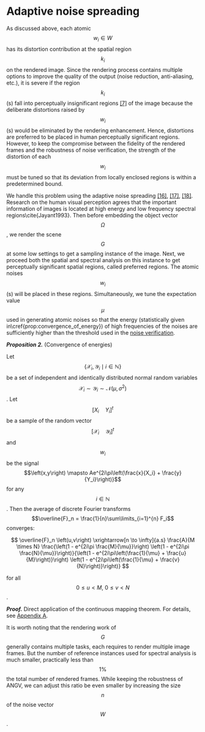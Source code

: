 # Adaptive noise spreading

As discussed above, each atomic $$w_i \in W$$ has its distortion contribution at the spatial region $$k_i$$ on the rendered image. Since the rendering process contains multiple options to improve the quality of the output (noise reduction, anti-aliasing, etc.), it is severe if the region $$k_i$$(s) fall into perceptually insignificant regions [[7]](/inferix-whitepaper/references.md#7) of the image because the deliberate distortions raised by $$w_i$$(s) would be eliminated by the rendering enhancement. Hence, distortions are preferred to be placed in human perceptually significant regions. However, to keep the compromise between the fidelity of the rendered frames and the robustness of noise verification, the strength of the distortion of each $$w_i$$ must be tuned so that its deviation from locally enclosed regions is within a predetermined bound.

We handle this problem using the adaptive noise spreading [[16]](/inferix-whitepaper/references.md#16), [[17]](/inferix-whitepaper/references.md#17), [[18]](/inferix-whitepaper/references.md#18). Research on the human visual perception agrees that the important information of images is located at high energy and low frequency spectral regions\cite{Jayant1993}. Then before embedding the object vector $$\Omega$$, we render the scene $$G$$ at some low settings to get a sampling instance of the image. Next, we proceed both the spatial and spectral analysis on this instance to get perceptually significant spatial regions, called preferred regions. The atomic noises $$w_i$$(s) will be placed in these regions. Simultaneously, we tune the expectation value $$\mu$$ used in generating atomic noises so that the energy (statistically given in\cref{prop:convergence_of_energy}) of high frequencies of the noises are sufficiently higher than the threshold used in the [noise verification](/inferix-whitepaper/implementation/noise-verification.md).

_**Proposition 2.**_ (Convergence of energies)

Let $$\left\{ \mathcal{X}_i, \mathcal{Y}_i \mid i \in \mathbb{N} \right\}$$ be a set of independent and identically distributed normal random variables $$\mathcal{X}_i \sim \mathcal{Y}_i \sim \mathcal{N}\left(\mu, \sigma^2\right)$$. Let $$[X_i \quad Y_i]^t$$  be a sample of the random vector $$[\mathcal{X}_i \quad \mathcal{Y}_i]^t$$ and $$w_i$$ be the signal $$\left(x,y\right) \mapsto Ae^{2i\pi\left(\frac{x}{X_i} + \frac{y}{Y_i}\right)}$$ for any $$i \in \mathbb{N}$$. Then the average of discrete Fourier transforms $$\overline{F}_n = \frac{1}{n}\sum\limits_{i=1}^{n} F_i$$ converges:

$$
\overline{F}_n \left(u,v\right) \xrightarrow[n \to \infty]{a.s} \frac{A}{M \times N} \frac{\left(1 - e^{2i\pi \frac{M}{\mu}}\right) \left(1 - e^{2i\pi \frac{N}{\mu}}\right)}{\left(1 - e^{2i\pi\left(\frac{1}{\mu} + \frac{u}{M}\right)}\right) \left(1 - e^{2i\pi\left(\frac{1}{\mu} + \frac{v}{N}\right)}\right)}
$$

for all $$0 \leq u < M, \ 0 \leq v < N$$.

_**Proof.**_ Direct application of the continuous mapping theorem. For details, see [Appendix A](/inferix-whitepaper/appendix.md).

It is worth noting that the rendering work of $$G$$ generally contains multiple tasks, each requires to render multiple image frames. But the number of reference instances used for spectral analysis is much smaller, practically less than $$1\%$$ the total number of rendered frames. While keeping the robustness of ANGV, we can adjust this ratio be even smaller by increasing the size $$n$$ of the noise vector $$W$$.